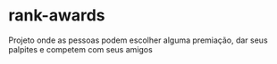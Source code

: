 # rank-awards
Projeto onde as pessoas podem escolher alguma premiação, dar seus palpites e competem com seus amigos

